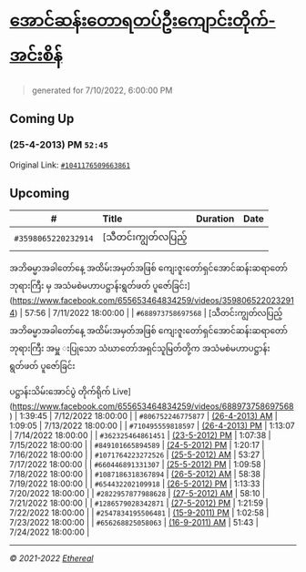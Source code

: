 # [အောင်ဆန်းတောရတပ်ဦးကျောင်းတိုက်-အင်းစိန်](https://www.facebook.com/655653464834259)

> generated for 7/10/2022, 6:00:00 PM

## Coming Up

### (25-4-2013) PM `52:45`

Original Link: [`#1041176509663861`](https://www.facebook.com/655653464834259/videos/1041176509663861)

## Upcoming

| # | Title | Duration | Date |
|:-----:|:------|---------:|-------------:|
| `#3598065220232914` | [သီတင်းကျွတ်လပြည့် 
အဘိဓမ္မာအခါတော်နေ့ အထိမ်းအမှတ်အဖြစ်
ကျေးဇူးတော်ရှင်အောင်ဆန်းဆရာတော်ဘုရားကြီး မှ
အသံမစဲမဟာပဋ္ဌာန်းရွတ်ဖတ် ပူဇော်ခြင်း](https://www.facebook.com/655653464834259/videos/3598065220232914) | 57:56 | 7/11/2022 18:00:00 |
| `#688973758697568` | [သီတင်းကျွတ်လပြည့် 
အဘိဓမ္မာအခါတော်နေ့ အထိမ်းအမှတ်အဖြစ်
ကျေးဇူးတော်ရှင်အောင်ဆန်းဆရာတော်ဘုရားကြီး
အမှူ းပြုသော သံဃာတော်အရှင်သူမြတ်တို့က
အသံမစဲမဟာပဋ္ဌာန်းရွတ်ဖတ် ပူဇော်ခြင်း

ပဋ္ဌာန်းသိမ်းအောင်ပွဲ တိုက်ရိုက် Live](https://www.facebook.com/655653464834259/videos/688973758697568) | 1:39:45 | 7/12/2022 18:00:00 |
| `#806752246775877` | [(26-4-2013) AM](https://www.facebook.com/655653464834259/videos/806752246775877) | 1:09:05 | 7/13/2022 18:00:00 |
| `#710495559818597` | [(26-4-2013) PM](https://www.facebook.com/655653464834259/videos/710495559818597) | 1:13:07 | 7/14/2022 18:00:00 |
| `#362325464861451` | [(23-5-2012) PM](https://www.facebook.com/655653464834259/videos/362325464861451) | 1:07:38 | 7/15/2022 18:00:00 |
| `#849101665894589` | [(24-5-2012) PM](https://www.facebook.com/655653464834259/videos/849101665894589) | 1:20:17 | 7/16/2022 18:00:00 |
| `#1071764223272526` | [(25-5-2012) AM](https://www.facebook.com/655653464834259/videos/1071764223272526) | 53:27 | 7/17/2022 18:00:00 |
| `#660446891331307` | [(25-5-2012) PM](https://www.facebook.com/655653464834259/videos/660446891331307) | 1:09:58 | 7/18/2022 18:00:00 |
| `#1087186318367894` | [(26-5-2012) AM](https://www.facebook.com/655653464834259/videos/1087186318367894) | 58:38 | 7/19/2022 18:00:00 |
| `#654432202109918` | [(26-5-2012) PM](https://www.facebook.com/655653464834259/videos/654432202109918) | 1:13:33 | 7/20/2022 18:00:00 |
| `#2822957877988628` | [(27-5-2012) AM](https://www.facebook.com/655653464834259/videos/2822957877988628) | 58:10 | 7/21/2022 18:00:00 |
| `#1286579028342871` | [(27-5-2012) PM](https://www.facebook.com/655653464834259/videos/1286579028342871) | 1:21:59 | 7/22/2022 18:00:00 |
| `#2547834195506481` | [(15-9-2011) PM](https://www.facebook.com/655653464834259/videos/2547834195506481) | 1:02:58 | 7/23/2022 18:00:00 |
| `#656268825058063` | [(16-9-2011) AM](https://www.facebook.com/655653464834259/videos/656268825058063) | 51:43 | 7/24/2022 18:00:00 |

---

_&copy; 2021-2022 [Ethereal](https://github.com/etherealtech)_